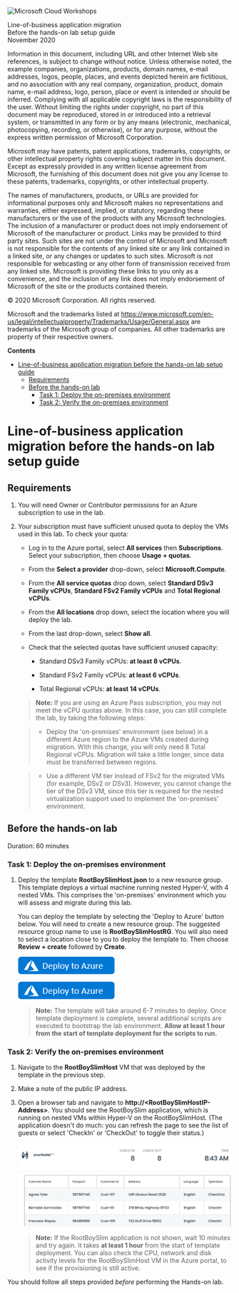 ![Microsoft Cloud Workshops](https://github.com/Microsoft/MCW-Template-Cloud-Workshop/raw/master/Media/ms-cloud-workshop.png "Microsoft Cloud Workshops")

<div class="MCWHeader1">
Line-of-business application migration
</div>

<div class="MCWHeader2">
Before the hands-on lab setup guide
</div>

<div class="MCWHeader3">
November 2020
</div>

Information in this document, including URL and other Internet Web site references, is subject to change without notice. Unless otherwise noted, the example companies, organizations, products, domain names, e-mail addresses, logos, people, places, and events depicted herein are fictitious, and no association with any real company, organization, product, domain name, e-mail address, logo, person, place or event is intended or should be inferred. Complying with all applicable copyright laws is the responsibility of the user. Without limiting the rights under copyright, no part of this document may be reproduced, stored in or introduced into a retrieval system, or transmitted in any form or by any means (electronic, mechanical, photocopying, recording, or otherwise), or for any purpose, without the express written permission of Microsoft Corporation.

Microsoft may have patents, patent applications, trademarks, copyrights, or other intellectual property rights covering subject matter in this document. Except as expressly provided in any written license agreement from Microsoft, the furnishing of this document does not give you any license to these patents, trademarks, copyrights, or other intellectual property.

The names of manufacturers, products, or URLs are provided for informational purposes only and Microsoft makes no representations and warranties, either expressed, implied, or statutory, regarding these manufacturers or the use of the products with any Microsoft technologies. The inclusion of a manufacturer or product does not imply endorsement of Microsoft of the manufacturer or product. Links may be provided to third party sites. Such sites are not under the control of Microsoft and Microsoft is not responsible for the contents of any linked site or any link contained in a linked site, or any changes or updates to such sites. Microsoft is not responsible for webcasting or any other form of transmission received from any linked site. Microsoft is providing these links to you only as a convenience, and the inclusion of any link does not imply endorsement of Microsoft of the site or the products contained therein.

© 2020 Microsoft Corporation. All rights reserved.

Microsoft and the trademarks listed at <https://www.microsoft.com/en-us/legal/intellectualproperty/Trademarks/Usage/General.aspx> are trademarks of the Microsoft group of companies. All other trademarks are property of their respective owners.

**Contents**

<!-- TOC -->

- [Line-of-business application migration before the hands-on lab setup guide](#line-of-business-application-migration-before-the-hands-on-lab-setup-guide)
  - [Requirements](#requirements)
  - [Before the hands-on lab](#before-the-hands-on-lab)
    - [Task 1: Deploy the on-premises environment](#task-1-deploy-the-on-premises-environment)
    - [Task 2: Verify the on-premises environment](#task-2-verify-the-on-premises-environment)

<!-- /TOC -->

# Line-of-business application migration before the hands-on lab setup guide 

## Requirements

1. You will need Owner or Contributor permissions for an Azure subscription to use in the lab.

2. Your subscription must have sufficient unused quota to deploy the VMs used in this lab. To check your quota:

    - Log in to the Azure portal, select **All services** then **Subscriptions**. Select your subscription, then choose **Usage + quotas**.
  
    - From the **Select a provider** drop-down, select **Microsoft.Compute**.
  
    - From the **All service quotas** drop down, select **Standard DSv3 Family vCPUs**, **Standard FSv2 Family vCPUs** and **Total Regional vCPUs**.
  
    - From the **All locations** drop down, select the location where you will deploy the lab.
  
    - From the last drop-down, select **Show all**.
  
    - Check that the selected quotas have sufficient unused capacity:
  
        - Standard DSv3 Family vCPUs: **at least 8 vCPUs**.
  
        - Standard FSv2 Family vCPUs: **at least 6 vCPUs**.

        - Total Regional vCPUs: **at least 14 vCPUs**.

    > **Note:** If you are using an Azure Pass subscription, you may not meet the vCPU quotas above. In this case, you can still complete the lab, by taking the following steps:

     >- Deploy the 'on-premises' environment (see below) in a different Azure region to the Azure VMs created during migration. With this change, you will only need 8 Total Regional vCPUs. Migration will take a little longer, since data must be transferred between regions.
        
     >- Use a different VM tier instead of FSv2 for the migrated VMs (for example, DSv2 or DSv3). However, you cannot change the tier of the DSv3 VM, since this tier is required for the nested virtualization support used to implement the 'on-premises' environment.

## Before the hands-on lab

Duration: 60 minutes

### Task 1: Deploy the on-premises environment

1. Deploy the template **RootBoySlimHost.json** to a new resource group. This template deploys a virtual machine running nested Hyper-V, with 4 nested VMs. This comprises the 'on-premises' environment which you will assess and migrate during this lab.

    You can deploy the template by selecting the 'Deploy to Azure' button below. You will need to create a new resource group. The suggested resource group name to use is **RootBoySlimHostRG**. You will also need to select a location close to you to deploy the template to. Then choose **Review + create** followed by **Create**. 

    <a href="https://portal.azure.com/#create/Microsoft.Template/uri/https%3A%2F%2Fraw.githubusercontent.com%2Fklawrawkz%2FMCW-Line-of-business-application-migration%2Fmaster%2FHands-on-lab%2FResources%2FRootBoySlimHost.json" target="_blank">![Blah blah blah.](images/BeforeTheHOL/deploy-to-azure.png "Blah blah blah blah")</a>
    
     <a href="https://portal.azure.com/#create/Microsoft.Template/uri/https%3A%2F%2Fraw.githubusercontent.com%2Fklawrawkz%2FMCW-Line-of-business-application-migration%2Fmaster%2FHands-on-lab%2FResources%2FRootBoySlimHost.json" target="_blank">![Button to deploy the RootBoySlimHost template to Azure.](images/BeforeTheHOL/deploy-to-azure.png "Deploy the RootBoySlimHost template to Azure")</a>

    > **Note:** The template will take around 6-7 minutes to deploy. Once template deployment is complete, several additional scripts are executed to bootstrap the lab environment. **Allow at least 1 hour from the start of template deployment for the scripts to run.**

### Task 2: Verify the on-premises environment

1. Navigate to the **RootBoySlimHost** VM that was deployed by the template in the previous step.

2. Make a note of the public IP address.

3. Open a browser tab and navigate to **http://\<RootBoySlimHostIP-Address\>**. You should see the RootBoySlim application, which is running on nested VMs within Hyper-V on the RootBoySlimHost. (The application doesn't do much: you can refresh the page to see the list of guests or select 'CheckIn' or 'CheckOut' to toggle their status.)

    ![Browser screenshot showing the RootBoySlim application.](images/BeforeTheHOL/RootBoySlim.png)

    > **Note:** If the RootBoySlim application is not shown, wait 10 minutes and try again. It takes **at least 1 hour** from the start of template deployment. You can also check the CPU, network and disk activity levels for the RootBoySlimHost VM in the Azure portal, to see if the provisioning is still active.

You should follow all steps provided *before* performing the Hands-on lab.
